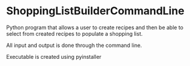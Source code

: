 # ShoppingListBuilderCommandLine
Python program that allows a user to create recipes and then be able to select from created recipes to populate a shopping list.

All input and output is done through the command line.

Executable is created using pyinstaller
